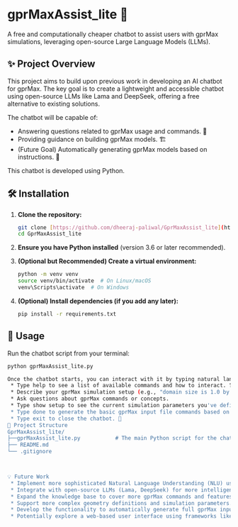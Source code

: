 # gprMaxAssist_lite 🤖

A free and computationally cheaper chatbot to assist users with gprMax simulations, leveraging open-source Large Language Models (LLMs).

## ✨ Project Overview

This project aims to build upon previous work in developing an AI chatbot for gprMax. The key goal is to create a lightweight and accessible chatbot using open-source LLMs like Lama and DeepSeek, offering a free alternative to existing solutions.

The chatbot will be capable of:

* Answering questions related to gprMax usage and commands. 🤔
* Providing guidance on building gprMax models. 🏗️
* (Future Goal) Automatically generating gprMax models based on instructions. 🚀

This chatbot is developed using Python.

## 🛠️ Installation

1.  **Clone the repository:**
    ```bash
    git clone [https://github.com/dheeraj-paliwal/GprMaxAssist_lite](https://github.com/dheeraj-paliwal/GprMaxAssist_lite)
    cd GprMaxAssist_lite
    ```

2.  **Ensure you have Python installed** (version 3.6 or later recommended).

3.  **(Optional but Recommended) Create a virtual environment:**
    ```bash
    python -m venv venv
    source venv/bin/activate  # On Linux/macOS
    venv\Scripts\activate  # On Windows
    ```

4.  **(Optional) Install dependencies (if you add any later):**
    ```bash
    pip install -r requirements.txt
    ```

## 🚀 Usage

Run the chatbot script from your terminal:

```bash
python gprMaxAssist_lite.py

Once the chatbot starts, you can interact with it by typing natural language questions or commands.
 * Type help to see a list of available commands and how to interact. ❓
 * Describe your gprMax simulation setup (e.g., "domain size is 1.0 by 0.5 by 0.2 meters").
 * Ask questions about gprMax commands or concepts.
 * Type show setup to see the current simulation parameters you've defined.
 * Type done to generate the basic gprMax input file commands based on your setup. ✅
 * Type exit to close the chatbot. 👋
📂 Project Structure
GprMaxAssist_lite/
├──gprMaxAssist_lite.py           # The main Python script for the chatbot
├── README.md
└── .gitignore



💡 Future Work
 * Implement more sophisticated Natural Language Understanding (NLU) using libraries like spaCy or NLTK.
 * Integrate with open-source LLMs (Lama, DeepSeek) for more intelligent responses and model building capabilities.
 * Expand the knowledge base to cover more gprMax commands and features.
 * Support more complex geometry definitions and simulation parameters.
 * Develop the functionality to automatically generate full gprMax input files.
 * Potentially explore a web-based user interface using frameworks like Gradio or Streamlit.
